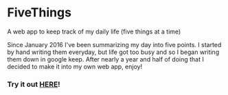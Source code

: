# FiveThings
A web app to keep track of my daily life (five things at a time)

Since January 2016 I've been summarizing my day into five points. I started by hand writing them everyday, but life got too busy and so I began writing them down in google keep. After nearly a year and half of doing that I decided to make it into my own web app, enjoy!

### Try it out [HERE](https://five--things.herokuapp.com/)!
